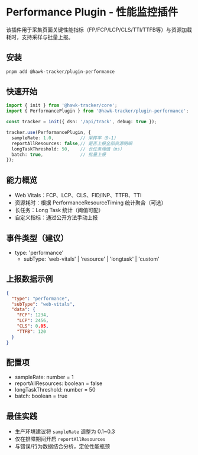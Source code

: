 # Performance Plugin - 性能监控插件

该插件用于采集页面关键性能指标（FP/FCP/LCP/CLS/TTI/TTFB等）与资源加载耗时，支持采样与批量上报。

## 安装
```bash
pnpm add @hawk-tracker/plugin-performance
```

## 快速开始
```ts
import { init } from '@hawk-tracker/core';
import { PerformancePlugin } from '@hawk-tracker/plugin-performance';

const tracker = init({ dsn: '/api/track', debug: true });

tracker.use(PerformancePlugin, {
  sampleRate: 1.0,          // 采样率（0-1）
  reportAllResources: false,// 是否上报全部资源明细
  longTaskThreshold: 50,    // 长任务阈值（ms）
  batch: true,              // 批量上报
});
```

## 能力概览
- Web Vitals：FCP、LCP、CLS、FID/INP、TTFB、TTI
- 资源耗时：根据 PerformanceResourceTiming 统计聚合（可选）
- 长任务：Long Task 统计（阈值可配）
- 自定义指标：通过公开方法手动上报

## 事件类型（建议）
- type: 'performance'
  - subType: 'web-vitals' | 'resource' | 'longtask' | 'custom'

## 上报数据示例
```json
{
  "type": "performance",
  "subType": "web-vitals",
  "data": {
    "FCP": 1234,
    "LCP": 2456,
    "CLS": 0.05,
    "TTFB": 120
  }
}
```

## 配置项
- sampleRate: number = 1
- reportAllResources: boolean = false
- longTaskThreshold: number = 50
- batch: boolean = true

## 最佳实践
- 生产环境建议将 `sampleRate` 调整为 0.1~0.3
- 仅在排障期间开启 `reportAllResources`
- 与错误/行为数据结合分析，定位性能瓶颈 